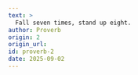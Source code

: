 ```yaml
---
text: >
  Fall seven times, stand up eight.
author: Proverb
origin: 2
origin_url:
id: proverb-2
date: 2025-09-02 
---
```

